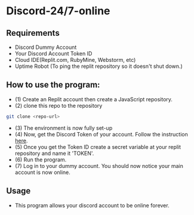 # Discord-24/7-online

## Requirements
* Discord Dummy Account
* Your Discord Account Token ID
* Cloud IDE(Replit.com, RubyMine, Webstorm, etc)
* Uptime Robot (To ping the replit repository so it doesn't shut down.)

## How to use the program:
* (1) Create an Replit account then create a JavaScript repository.
* (2) clone this repo to the repository
```bash
git clone <repo-url>
```
* (3) The environment is now fully set-up
* (4) Now, get the Discord Token of your account. Follow the instruction
[here](https://www.followchain.org/find-discord-token/#:~:text=To%20find%20your%20Discord%20token%2C%20you%20need%20to%20open%20Discord,and%20copy%20your%20Discord%20token.).
* (5) Once you get the Token ID create a secret variable at your replit repository and name it 'TOKEN'.
* (6) Run the program.
* (7) Log in to your dummy account. You should now notice your main account is now online.

## Usage
* This program allows your discord account to be online forever. 
